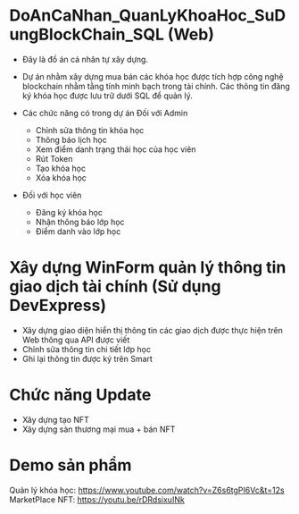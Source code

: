 # DoAnCaNhan_QuanLyKhoaHoc_SuDungBlockChain_SQL (Web)
- Đây là đồ án cá nhân tự xây dựng. 
- Dự án nhằm xây dựng mua bán các khóa học được tích hợp công nghệ blockchain nhằm tằng tính minh bạch trong tài chính. 
Các thông tin đăng ký khóa học được lưu trữ dưới SQL để quản lý.


- Các chức năng có trong dự án 
  Đối với Admin
  + Chỉnh sửa thông tin khóa học
  + Thông báo lịch học
  + Xem điểm danh trạng thái học của học viên
  + Rút Token
  + Tạo khóa học
  + Xóa khóa học

- Đối với học viên
  + Đăng ký khóa học
  + Nhận thông báo lớp học
  + Điểm danh vào lớp học
    
# Xây dựng WinForm quản lý thông tin giao dịch tài chính (Sử dụng DevExpress)
  + Xây dựng giao diện hiển thị thông tin các giao dịch được thực hiện trên Web thông qua API được viết
  + Chỉnh sửa thông tin chi tiết lớp học
  + Ghi lại thông tin được ký trên Smart
    
  # Chức năng Update
  + Xây dựng tạo NFT
  + Xây dựng sàn thương mại mua + bán NFT
    
# Demo sản phẩm
Quản lý khóa học: https://www.youtube.com/watch?v=Z6s6tgPI6Vc&t=12s
MarketPlace NFT: https://youtu.be/rDRdsixuINk
